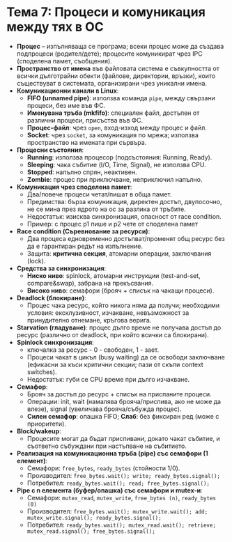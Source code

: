 # Тема 7: Процеси и комуникация между тях в ОС

- **Процес** – изпълняваща се програма; всеки процес може да създава подпроцеси (родител/дете); процесите комуникират чрез IPC (споделена памет, съобщения).
- **Пространство от имена** във файловата система е съвкупността от всички дълготрайни обекти (файлове, директории, връзки), които съществуват в системата, организирани чрез уникални имена.
- **Комуникационни канали в Linux**:
    - **FIFO (unnamed pipe)**: използва команда `pipe`, между свързани процеси, без име във ФС.
    - **Именувана тръба (mkfifo)**: специален файл, достъпен от различни процеси, присъства във ФС.
    - **Процес-файл**: чрез `open`, вход-изход между процес и файл.
    - **Socket**: чрез `socket`, за комуникация по мрежа; използва пространство на имената при сървъра.
- **Процесни състояния**:
    - **Running**: използва процесор (подсъстояния: Running, Ready).
    - **Sleeping**: чака събитие (I/O, Time, Signal), не използва CPU.
    - **Stopped**: напълно спрян, неактивен.
    - **Zombie**: процес при приключване, неприключил напълно.
- **Комуникация чрез споделена памет**:
    - Два/повече процеси четат/пишат в обща памет.
    - Предимства: бърза комуникация, директен достъп, двупосочно, не се мина през ядрото на ос за разлика от тръбите.
    - Недостатък: изисква синхронизация, опасност от race condition.
    - Пример: с процес p1 пише и p2 чете от споделена памет
- **Race condition (Съревнование за ресурси)**:
    - Два процеса едновременно достъпват/променят общ ресурс без да е гарантиран редът на изпълнение.
    - Защита: **критична секция**, атомарни операции, заключвания (lock).
- **Средства за синхронизация**:
    - **Ниско ниво**: spinlock, атомарни инструкции (test-and-set, compare&swap), забрана на прекъсвания.
    - **Високо ниво**: семафори (брояч + списък на чакащи процеси).
- **Deadlock (блокиране)**:
    - Процес чака ресурс, който никога няма да получи; необходими условия: ексклузивност, изчакване, невъзможност за принудително отнемане, кръгова верига.
- **Starvation (гладуване)**: процес дълго време не получава достъп до ресурс (различно от deadlock, при който всички са блокирани).
- **Spinlock синхронизация**:
    - ключалка за ресурс - 0 - свободен, 1 - зает.
    - Процеси чакат в цикъл (busy waiting) да се освободи заключване (ефикасни за къси критични секции; пази от скъпи context switches).
    - Недостатък: губи се CPU време при дълго изчакване.
- **Семафор**:
    - Брояч за достъп до ресурс + списък на приспаните процеси.
    - Операции: init, wait (намалява брояча/приспива, ако не може да влезе), signal (увеличава брояча/събужда процес).
    - **Силен семафор**: опашка FIFO; **Слаб**: без фиксиран ред (може с приоритети).
- **Block/wakeup**:
    - Процесите могат да бъдат приспивани, докато чакат събитие, и съответно събуждани при настъпване на събитието.
- **Реализация на комуникационна тръба (pipe) със семафори (1 елемент)**:
    - Семaфори: `free_bytes`, `ready_bytes` (стойности 1/0).
    - Производител: `free_bytes.wait(); write; ready_bytes.signal();`
    - Потребител: `ready_bytes.wait(); read; free_bytes.signal();`
- **Pipe с n елемента (буфер/опашка) със семафори и mutex-и**:
    - Семaфори: `mutex_read`, `mutex_write`, `free_bytes (n)`, `ready_bytes (0)`
    - Производител: `free_bytes.wait(); mutex_write.wait(); add; mutex_write.signal(); ready_bytes.signal();`
    - Потребител: `ready_bytes.wait(); mutex_read.wait(); retrieve; mutex_read.signal(); free_bytes.signal();`
